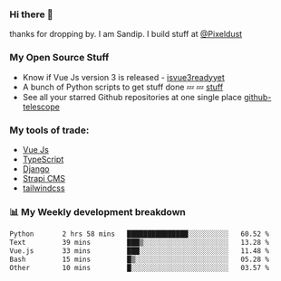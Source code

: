 ### Hi there 👋

thanks for dropping by.
I am Sandip. I build stuff at [@Pixeldust](github.com/pixeldust-in/)

###  **My Open Source Stuff**

 - Know if Vue Js version 3 is released -  [isvue3readyyet](https://github.com/sandiprb/isvue3readyyet)
 - A bunch of Python scripts to get stuff done 💤 💤 [stuff](https://github.com/sandiprb/stuff)
 - See all your starred Github repositories at one single place [github-telescope](https://github.com/sandiprb/github-telescope)



###  **My tools of trade:**
 - [Vue Js](https://github.com/vuejs/vue/)
 - [TypeScript](https://github.com/microsoft/TypeScript)
 - [Django](github.com/django/django)
 - [Strapi CMS](github.com/strapi/strapi)
 - [tailwindcss](https://github.com/tailwindlabs/tailwindcss)


###  📊 **My Weekly development breakdown**
<!--START_SECTION:waka-->

```txt
Python       2 hrs 58 mins   ███████████████░░░░░░░░░░   60.52 %
Text         39 mins         ███▒░░░░░░░░░░░░░░░░░░░░░   13.28 %
Vue.js       33 mins         ███░░░░░░░░░░░░░░░░░░░░░░   11.48 %
Bash         15 mins         █▒░░░░░░░░░░░░░░░░░░░░░░░   05.28 %
Other        10 mins         █░░░░░░░░░░░░░░░░░░░░░░░░   03.57 %
```

<!--END_SECTION:waka-->
